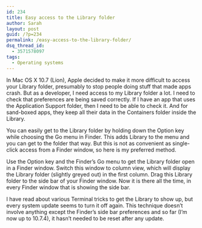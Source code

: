 ```yaml
---
id: 234
title: Easy access to the Library folder
author: Sarah
layout: post
guid: /?p=234
permalink: /easy-access-to-the-library-folder/
dsq_thread_id:
  - 3571578097
tags:
  - Operating systems
---
```

In Mac OS X 10.7 (Lion), Apple decided to make it more difficult to access your Library folder, presumably to stop people doing stuff that made apps crash. But as a developer, I need access to my Library folder a lot. I need to check that preferences are being saved correctly. If I have an app that uses the Application Support folder, then I need to be able to check it. And for sand-boxed apps, they keep all their data in the Containers folder inside the Library.

You can easily get to the Library folder by holding down the Option key while choosing the Go menu in Finder. This adds Library to the menu and you can get to the folder that way. But this is not as convenient as single-click access from a Finder window, so here is my preferred method.

Use the Option key and the Finder&#8217;s Go menu to get the Library folder open in a Finder window. Switch this window to column view, which will display the Library folder (slightly greyed out) in the first column. Drag this Library folder to the side bar of your Finder window. Now it is there all the time, in every Finder window that is showing the side bar.

I have read about various Terminal tricks to get the Library to show up, but every system update seems to turn it off again. This technique doesn&#8217;t involve anything except the Finder&#8217;s side bar preferences and so far (I&#8217;m now up to 10.7.4), it hasn&#8217;t needed to be reset after any update.